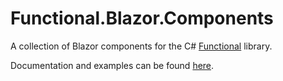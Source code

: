 # Functional.Blazor.Components
A collection of Blazor components for the C# <a href="https://github.com/JohannesMoersch/Functional">Functional</a> library.

Documentation and examples can be found <a href="https://functionalblazorint.z13.web.core.windows.net/">here</a>.
